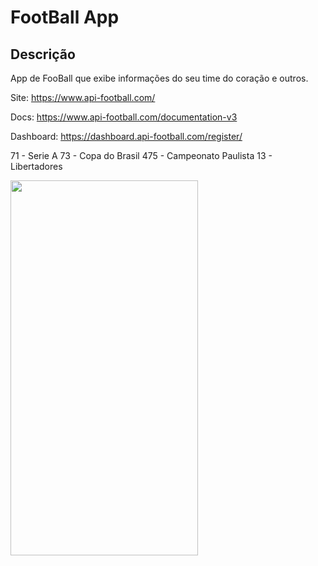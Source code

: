 # FootBall App

## Descrição

App de FooBall que exibe informações do seu time do coração e outros.

Site: https://www.api-football.com/

Docs: https://www.api-football.com/documentation-v3

Dashboard: https://dashboard.api-football.com/register/

71 - Serie A
73 - Copa do Brasil
475 - Campeonato Paulista
13 - Libertadores

<img src="https://user-images.githubusercontent.com/100291684/190877083-e02e5789-46b6-41e0-8cbf-e55afadba98f.jpeg" width="300" height="600" />

